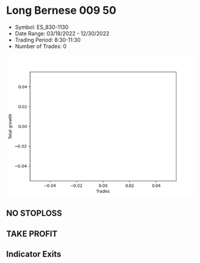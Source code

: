# Long Bernese 009 50 
- Symbol: ES_830-1130
- Date Range: 03/18/2022 - 12/30/2022
- Trading Period: 8:30-11:30
- Number of Trades: 0

![Plot](LongBernese00950ES_830-1130.png)
## NO STOPLOSS














## TAKE PROFIT











## Indicator Exits

